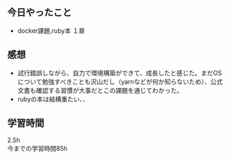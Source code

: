## 今日やったこと
- docker課題,ruby本 １章  

## 感想
- 試行錯誤しながら、自力で環境構築ができて、成長したと感じた。まだOSについて勉強すべきことも沢山だし（yarnなどが何か知らないため）、公式文書も確認する習慣が大事だとこの課題を通じてわかった。
- rubyの本は結構重たい、、
## 学習時間
2.5h  
今までの学習時間85h
